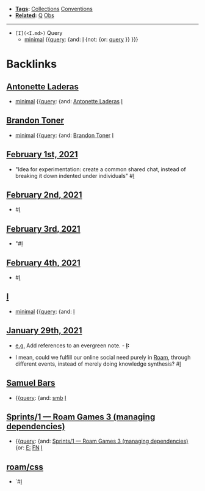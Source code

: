 - **[Tags](<Tags.md>):** [Collections](<Collections.md>) [Conventions](<Conventions.md>)
- **[Related](<Related.md>):** [Q](<Q.md>) [Obs](<Obs.md>)
- ---
- `[I](<I.md>)` Query
    - [minimal](<minimal.md>) {{[query](<query.md>): {and: [I](<I.md>)  {not: {or: [query](<query.md>) }}  }}}

# Backlinks
## [Antonette Laderas](<Antonette Laderas.md>)
- [minimal](<minimal.md>) {{[query](<query.md>): {and: [Antonette Laderas](<Antonette Laderas.md>) [I](<I.md>)

## [Brandon Toner](<Brandon Toner.md>)
- [minimal](<minimal.md>) {{[query](<query.md>): {and: [Brandon Toner](<Brandon Toner.md>) [I](<I.md>)

## [February 1st, 2021](<February 1st, 2021.md>)
- "Idea for experimentation:  create a common shared chat, instead of   breaking it down indented under individuals" #[I](<I.md>)

## [February 2nd, 2021](<February 2nd, 2021.md>)
- #[I](<I.md>)

## [February 3rd, 2021](<February 3rd, 2021.md>)
- "#[I](<I.md>)

## [February 4th, 2021](<February 4th, 2021.md>)
- #[I](<I.md>)

## [I](<I.md>)
- [minimal](<minimal.md>) {{[query](<query.md>): {and: [I](<I.md>)

## [January 29th, 2021](<January 29th, 2021.md>)
- [e.g.](<e.g..md>) Add references to an evergreen note.
                - **[I](<I.md>):**

- I mean, could we fulfill our online social need purely in [Roam](<Roam.md>), through different events, instead of merely doing knowledge synthesis? #[I](<I.md>)

## [Samuel Bars](<Samuel Bars.md>)
- {{[query](<query.md>): {and: [smb](<smb.md>) [I](<I.md>)

## [Sprints/1 — Roam Games 3 (managing dependencies)](<Sprints/1 — Roam Games 3 (managing dependencies).md>)
- {{[query](<query.md>): {and: [Sprints/1 — Roam Games 3 (managing dependencies)](<Sprints/1 — Roam Games 3 (managing dependencies).md>) {or: [E:](<E:.md>) [FN](<FN.md>) [I](<I.md>)

## [roam/css](<roam/css.md>)
- `#[I](<I.md>)

